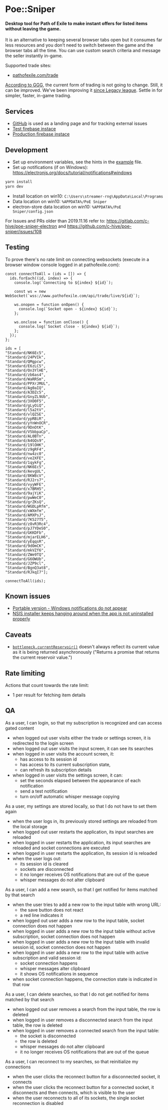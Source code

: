 # Poe::Sniper

#### Desktop tool for Path of Exile to make instant offers for listed items without leaving the game.


It is an alternative to keeping several browser tabs open but it consumes far less resources and you don’t need to switch between the game and the browser tabs all the time. You can use custom search criteria and message the seller instantly in-game.

Supported trade sites:
- [pathofexile.com/trade](https://www.pathofexile.com/trade/search/)

[According to GGG](https://www.poe-vault.com/news/2019/05/03/improvements-to-trading-in-path-of-exile-on-pc-are-they-coming), the current form of trading is not going to change. Still, it can be improved. We've been improving it [since Legacy league](https://github.com/5k-mirrors/poe-sniper/releases/tag/v0.1.0). Settle in for simpler, faster, in-game trading.

## Services

- [GitHub](https://github.com/5k-mirrors/poe-sniper) is used as a landing page and for tracking external issues
- [Test firebase instace](https://console.firebase.google.com/u/0/project/poe-sniper/overview)
- [Production firebase instace](https://console.firebase.google.com/u/0/project/poe-sniper-gateway/overview)

## Development

- Set up environment variables, see the hints in the [example](./.env.example) file.
- Set up notifications (if on Windows): https://electronjs.org/docs/tutorial/notifications#windows

```bash
yarn install
yarn dev
```

- Install location on win10: `C:\Users\streamer-rng\AppData\Local\Programs`
- Data location on win10: `%APPDATA%/PoE Sniper`
- electron-store data location on win10: `%APPDATA%/PoE Sniper/config.json`

For Issues and PRs older than 2019.11.16 refer to: https://gitlab.com/c-hive/poe-sniper-electron and https://github.com/c-hive/poe-sniper/issues/108

## Testing

To prove there's no rate limit on connecting websockets (execute in a browser window console logged in at pathofexile.com):
```
const connectToAll = (ids = []) => {
  ids.forEach((id, index) => {
    console.log(`Connecting to ${index} ${id}`);

    const ws = new WebSocket(`wss://www.pathofexile.com/api/trade/live/${id}`);

    ws.onopen = function onOpen() {
      console.log(`Socket open - ${index} ${id}`);
    };

    ws.onclose = function onClose() {
      console.log(`Socket close - ${index} ${id}`);
    };
  });
};

ids = [
"Standard/NK6Ec5",
"Standard/24PVIk",
"Standard/QMgpcw",
"Standard/E6zLC5",
"Standard/On3YlHE",
"Standard/zb6as4",
"Standard/WaRRSm",
"Standard/PPXrJMUL",
"Standard/Ag0aIQ",
"Standard/A3DZc5",
"Standard/GnyZL9Ub",
"Standard/3XO0F5",
"Standard/gLyOiQ",
"Standard/l5a2tV",
"Standard/vlQZSE",
"Standard/ypRBiR",
"Standard/yYnWnOCR",
"Standard/9DnOtK",
"Standard/V5bbpaCp",
"Standard/AL0BTn",
"Standard/A4GQs9",
"Standard/19lOHK",
"Standard/z9gRF4",
"Standard/nw4zc0",
"Standard/ve2XFE",
"Standard/1qykFg",
"Standard/NK6Ec5",
"Standard/AevgUL",
"Standard/8KW8cV",
"Standard/RJ2rs7",
"Standard/vyyWFE",
"Standard/x7BRH5",
"Standard/9ajYiK",
"Standard/pwWeC0",
"Standard/grZKsQ",
"Standard/WGDLpRfm",
"Standard/xWXmfm",
"Standard/AMXPsJ",
"Standard/7K527T5",
"Standard/z8vR3Rc4",
"Standard/pJ7YDeS0",
"Standard/GKKDFb",
"Standard/mjarELH6",
"Standard/yEqqsR",
"Standard/9dOmCK",
"Standard/mkVZf6",
"Standard/ZWe9TQ",
"Standard/G6OWUb",
"Standard/JZP9cl",
"Standard/BgnQ3at8",
"Standard/RJkqI7"];

connectToAll(ids);
```

## Known issues

- [Portable version - Windows notifications do not appear](https://github.com/electron-userland/electron-builder/issues/4054)
- [NSIS installer keeps hanging around when the app is not uninstalled properly](https://github.com/electron-userland/electron-builder/issues/4057#issuecomment-537684523)

## Caveats

- [`bottleneck.currentReservoir()`](https://github.com/SGrondin/bottleneck#currentreservoir) doesn't always reflect its current value as it is being returned asynchronously ("Returns a promise that returns the current reservoir value.")

## Rate limiting

Actions that count towards the rate limit:
- 1 per result for fetching item details

## QA

As a user, I can login, so that my subscription is recognized and can access gated content

- when logged out user visits either the trade or settings screen, it is redirected to the login screen
- when logged out user visits the input screen, it can see its searches
- when logged in user visits the account screen, it:
  - has access to its session id
  - has access to its current subscription state,
  - can refresh its subscription details
- when logged in user visits the settings screen, it can:
  - set the seconds elapsed between the appearance of each notification
  - send a test notification
  - turn on/off automatic whisper message copying

As a user, my settings are stored locally, so that I do not have to set them again

- when the user logs in, its previously stored settings are reloaded from the local storage
- when logged out user restarts the application, its input searches are reloaded
- when logged in user restarts the application, its input searches are reloaded and socket connections are executed
- when logged in user restarts the application, its session id is reloaded
- when the user logs out:
  - its session id is cleared
  - sockets are disconnected
  - it no longer receives OS notifications that are out of the queue
  - whisper messages do not alter clipboard

As a user, I can add a new search, so that I get notified for items matched by that search

- when the user tries to add a new row to the input table with wrong URL:
  - the save button does not react
  - a red line indicates it
- when logged out user adds a new row to the input table, socket connection does not happen
- when logged in user adds a new row to the input table without active subscription, socket connection does not happen
- when logged in user adds a new row to the input table with invalid session id, socket connection does not happen
- when logged in user adds a new row to the input table with active subscription and valid session id:
  - socket connection happens
  - whisper messages alter clipboard
  - it shows OS notifications in sequence
- when socket connection happens, the connection state is indicated in that row

As a user, I can delete searches, so that I do not get notified for items matched by that search

- when logged out user removes a search from the input table, the row is deleted
- when logged in user removes a disconnected search from the input table, the row is deleted
- when logged in user removes a connected search from the input table:
  - the socket is disconnected
  - the row is deleted
  - whisper messages do not alter clipboard
  - it no longer receives OS notifications that are out of the queue

As a user, I can reconnect to my searches, so that reinitialize my connections

- when the user clicks the reconnect button for a disconnected socket, it connects
- when the user clicks the reconnect button for a connected socket, it disconnects and then connects, which is visible to the user
- when the user reconnects to all of its sockets, the single socket reconnection is disabled
